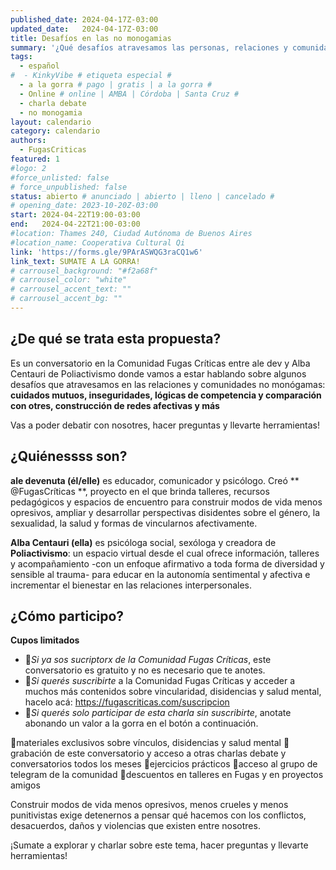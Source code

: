 ```yaml
---
published_date: 2024-04-17Z-03:00
updated_date:   2024-04-17Z-03:00
title: Desafíos en las no monogamias
summary: '¿Qué desafíos atravesamos las personas, relaciones y comunidades no monógamas? ¡Sumate a charlar sobre cuidados mutuos, inseguridades, lógicas de competencia y comparación con otres, construcción de redes afectivas, y otros temas junto con ale dev de Fugas Críticas y Alba Centauri de Poliactivismo!'
tags:
  - español
#  - KinkyVibe # etiqueta especial #
  - a la gorra # pago | gratis | a la gorra #
  - Online # online | AMBA | Córdoba | Santa Cruz #
  - charla debate
  - no monogamia
layout: calendario
category: calendario
authors:
  - FugasCriticas
featured: 1
#logo: 2
#force_unlisted: false
# force_unpublished: false
status: abierto # anunciado | abierto | lleno | cancelado #
# opening_date: 2023-10-20Z-03:00
start: 2024-04-22T19:00-03:00
end:   2024-04-22T21:00-03:00
#location: Thames 240, Ciudad Autónoma de Buenos Aires
#location_name: Cooperativa Cultural Qi
link: 'https://forms.gle/9PArASWQG3raCQ1w6'
link_text: SUMATE A LA GORRA!
# carrousel_background: "#f2a68f"
# carrousel_color: "white"
# carrousel_accent_text: ""
# carrousel_accent_bg: ""
---
```


## ¿De qué se trata esta propuesta?

Es un conversatorio en la Comunidad Fugas Críticas entre ale dev y Alba Centauri de Poliactivismo donde vamos a estar hablando sobre algunos desafíos que atravesamos en las relaciones y comunidades no monógamas: **cuidados mutuos, inseguridades, lógicas de competencia y comparación con otres, construcción de redes afectivas y más**

Vas a poder debatir con nosotres, hacer preguntas y llevarte herramientas!

## ¿Quiénessss son?

**ale devenuta (él/elle)** es educador, comunicador y psicólogo. Creó ** @FugasCríticas **, proyecto en el que brinda talleres, recursos pedagógicos y espacios de encuentro para construir modos de vida menos opresivos, ampliar y desarrollar perspectivas disidentes sobre el género, la sexualidad, la salud y formas de vincularnos afectivamente.

**Alba Centauri (ella)** es psicóloga social, sexóloga y creadora de **Poliactivismo**: un espacio virtual desde el cual ofrece información, talleres y acompañamiento -con un enfoque afirmativo a toda forma de diversidad y sensible al trauma- para educar en la autonomía sentimental y afectiva e incrementar el bienestar en las relaciones interpersonales.

## ¿Cómo participo? 

**Cupos limitados**

- 💫*Si ya sos sucriptorx de la Comunidad Fugas Críticas*, este conversatorio es gratuito y no es necesario que te anotes.
- 💫*Si querés suscribirte* a la Comunidad Fugas Críticas y acceder a muchos más contenidos sobre vincularidad, disidencias y salud mental, hacelo acá: https://fugascriticas.com/suscripcion
- 💫*Si querés solo participar de esta charla sin suscribirte*, anotate abonando un valor a la gorra en el botón a continuación.

🌈materiales exclusivos sobre vínculos, disidencias y salud mental
🌈grabación de este conversatorio y acceso a otras charlas debate y conversatorios todos los meses
🌈ejercicios prácticos
🌈acceso al grupo de telegram de la comunidad
🌈descuentos en talleres en Fugas y en proyectos amigos

Construir modos de vida menos opresivos, menos crueles y menos punitivistas exige detenernos a pensar qué hacemos con los conflictos, desacuerdos, daños y violencias que existen entre nosotres.

¡Sumate a explorar y charlar sobre este tema, hacer preguntas y llevarte herramientas!